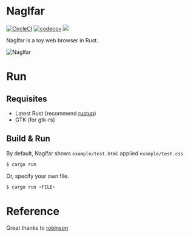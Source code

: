 # Naglfar

[![CircleCI](https://img.shields.io/circleci/project/github/maekawatoshiki/naglfar/master.svg?style=flat-square)](https://circleci.com/gh/maekawatoshiki/naglfar)
[![codecov](https://img.shields.io/codecov/c/github/maekawatoshiki/naglfar/master.svg?style=flat-square)](https://codecov.io/gh/maekawatoshiki/naglfar)
[![](http://img.shields.io/badge/license-MIT-blue.svg?style=flat-square)](./LICENSE)

Naglfar is a toy web browser in Rust.

![Naglfar](https://raw.githubusercontent.com/maekawatoshiki/naglfar/master/screenshot.gif)

# Run

## Requisites

- Latest Rust (recommend [rustup](https://www.rustup.rs/))
- GTK (for gtk-rs)

## Build & Run

By default, Naglfar shows `example/test.html` applied `example/test.css`.

```sh
$ cargo run
```

Or, specify your own file.

```sh
$ cargo run <FILE>
```

# Reference

Great thanks to [robinson](https://github.com/mbrubeck/robinson)
